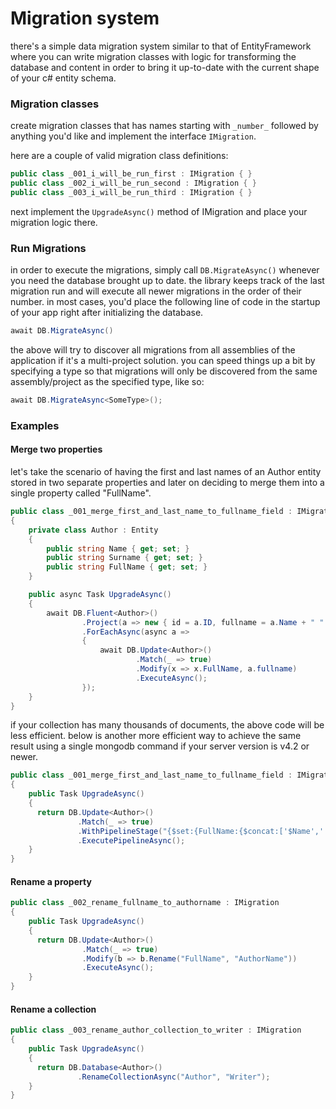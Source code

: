 # Migration system
there's a simple data migration system similar to that of EntityFramework where you can write migration classes with logic for transforming the database and content in order to bring it up-to-date with the current shape of your c# entity schema.

### Migration classes

create migration classes that has names starting with `_number_` followed by anything you'd like and implement the interface `IMigration`.

here are a couple of valid migration class definitions:

```csharp
public class _001_i_will_be_run_first : IMigration { }
public class _002_i_will_be_run_second : IMigration { }
public class _003_i_will_be_run_third : IMigration { }
```
next implement the `UpgradeAsync()` method of IMigration and place your migration logic there.

### Run Migrations
in order to execute the migrations, simply call `DB.MigrateAsync()` whenever you need the database brought up to date. the library keeps track of the last migration run and will execute all newer migrations in the order of their number. in most cases, you'd place the following line of code in the startup of your app right after initializing the database.
```csharp
await DB.MigrateAsync()
```
the above will try to discover all migrations from all assemblies of the application if it's a multi-project solution. you can speed things up a bit by specifying a type so that migrations will only be discovered from the same assembly/project as the specified type, like so:
```csharp
await DB.MigrateAsync<SomeType>();
```

### Examples
#### Merge two properties
let's take the scenario of having the first and last names of an Author entity stored in two separate properties and later on deciding to merge them into a single property called "FullName".
```csharp
public class _001_merge_first_and_last_name_to_fullname_field : IMigration
{
    private class Author : Entity
    {
        public string Name { get; set; }
        public string Surname { get; set; }
        public string FullName { get; set; }
    }

    public async Task UpgradeAsync()
    {
        await DB.Fluent<Author>()
                .Project(a => new { id = a.ID, fullname = a.Name + " " + a.Surname })
                .ForEachAsync(async a =>
                {
                    await DB.Update<Author>()
                            .Match(_ => true)
                            .Modify(x => x.FullName, a.fullname)
                            .ExecuteAsync();
                });
    }
}
```
if your collection has many thousands of documents, the above code will be less efficient. below is another more efficient way to achieve the same result using a single mongodb command if your server version is v4.2 or newer.
```csharp
public class _001_merge_first_and_last_name_to_fullname_field : IMigration
{
    public Task UpgradeAsync()
    {
      return DB.Update<Author>()
               .Match(_ => true)
               .WithPipelineStage("{$set:{FullName:{$concat:['$Name',' ','$Surname']}}}")
               .ExecutePipelineAsync();
    }
}
```
#### Rename a property
```csharp
public class _002_rename_fullname_to_authorname : IMigration
{
    public Task UpgradeAsync()
    {
      return DB.Update<Author>()
                .Match(_ => true)
                .Modify(b => b.Rename("FullName", "AuthorName"))
                .ExecuteAsync();
    }
}
```
#### Rename a collection
```csharp
public class _003_rename_author_collection_to_writer : IMigration
{
    public Task UpgradeAsync()
    {
      return DB.Database<Author>()
               .RenameCollectionAsync("Author", "Writer");
    }
}
```
